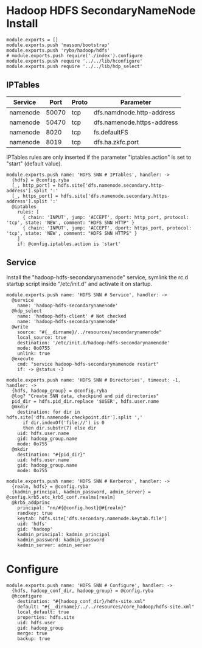 
# Hadoop HDFS SecondaryNameNode Install

    module.exports = []
    module.exports.push 'masson/bootstrap'
    module.exports.push 'ryba/hadoop/hdfs'
    # module.exports.push require('./index').configure
    module.exports.push require '../../lib/hconfigure'
    module.exports.push require '../../lib/hdp_select'

## IPTables

| Service    | Port | Proto  | Parameter                  |
|------------|------|--------|----------------------------|
| namenode  | 50070 | tcp    | dfs.namdnode.http-address  |
| namenode  | 50470 | tcp    | dfs.namenode.https-address |
| namenode  | 8020  | tcp    | fs.defaultFS               |
| namenode  | 8019  | tcp    | dfs.ha.zkfc.port           |

IPTables rules are only inserted if the parameter "iptables.action" is set to
"start" (default value).

    module.exports.push name: 'HDFS SNN # IPTables', handler: ->
      {hdfs} = @config.ryba
      [_, http_port] = hdfs.site['dfs.namenode.secondary.http-address'].split ':'
      [_, https_port] = hdfs.site['dfs.namenode.secondary.https-address'].split ':'
      @iptables
        rules: [
          { chain: 'INPUT', jump: 'ACCEPT', dport: http_port, protocol: 'tcp', state: 'NEW', comment: "HDFS SNN HTTP" }
          { chain: 'INPUT', jump: 'ACCEPT', dport: https_port, protocol: 'tcp', state: 'NEW', comment: "HDFS SNN HTTPS" }
        ]
        if: @config.iptables.action is 'start'

## Service

Install the "hadoop-hdfs-secondarynamenode" service, symlink the rc.d startup
script inside "/etc/init.d" and activate it on startup.

    module.exports.push name: 'HDFS SNN # Service', handler: ->
      @service
        name: 'hadoop-hdfs-secondarynamenode'
      @hdp_select
        name: 'hadoop-hdfs-client' # Not checked
        name: 'hadoop-hdfs-secondarynamenode'
      @write
        source: "#{__dirname}/../resources/secondarynamenode"
        local_source: true
        destination: '/etc/init.d/hadoop-hdfs-secondarynamenode'
        mode: 0o0755
        unlink: true
      @execute
        cmd: "service hadoop-hdfs-secondarynamenode restart"
        if: -> @status -3

    module.exports.push name: 'HDFS SNN # Directories', timeout: -1, handler: ->
      {hdfs, hadoop_group} = @config.ryba
      @log? "Create SNN data, checkpind and pid directories"
      pid_dir = hdfs.pid_dir.replace '$USER', hdfs.user.name
      @mkdir
        destination: for dir in hdfs.site['dfs.namenode.checkpoint.dir'].split ','
          if dir.indexOf('file://') is 0
          then dir.substr(7) else dir
        uid: hdfs.user.name
        gid: hadoop_group.name
        mode: 0o755
      @mkdir
        destination: "#{pid_dir}"
        uid: hdfs.user.name
        gid: hadoop_group.name
        mode: 0o755

    module.exports.push name: 'HDFS SNN # Kerberos', handler: ->
      {realm, hdfs} = @config.ryba
      {kadmin_principal, kadmin_password, admin_server} = @config.krb5.etc_krb5_conf.realms[realm]
      @krb5_addprinc
        principal: "nn/#{@config.host}@#{realm}"
        randkey: true
        keytab: hdfs.site['dfs.secondary.namenode.keytab.file']
        uid: 'hdfs'
        gid: 'hadoop'
        kadmin_principal: kadmin_principal
        kadmin_password: kadmin_password
        kadmin_server: admin_server

# Configure

    module.exports.push name: 'HDFS SNN # Configure', handler: ->
      {hdfs, hadoop_conf_dir, hadoop_group} = @config.ryba
      @hconfigure
        destination: "#{hadoop_conf_dir}/hdfs-site.xml"
        default: "#{__dirname}/../../resources/core_hadoop/hdfs-site.xml"
        local_default: true
        properties: hdfs.site
        uid: hdfs.user
        gid: hadoop_group
        merge: true
        backup: true
